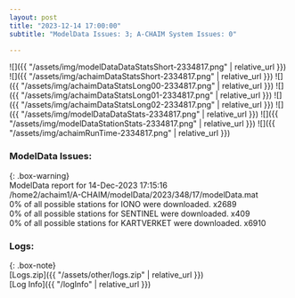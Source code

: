 ```yaml
---
layout: post
title: "2023-12-14 17:00:00"
subtitle: "ModelData Issues: 3; A-CHAIM System Issues: 0"

---
```


![]({{ "/assets/img/modelDataDataStatsShort-2334817.png" | relative_url }})
![]({{ "/assets/img/achaimDataStatsShort-2334817.png" | relative_url }})
![]({{ "/assets/img/achaimDataStatsLong00-2334817.png" | relative_url }})
![]({{ "/assets/img/achaimDataStatsLong01-2334817.png" | relative_url }})
![]({{ "/assets/img/achaimDataStatsLong02-2334817.png" | relative_url }})
![]({{ "/assets/img/modelDataDataStats-2334817.png" | relative_url }})
![]({{ "/assets/img/modelDataStationStats-2334817.png" | relative_url }})
![]({{ "/assets/img/achaimRunTime-2334817.png" | relative_url }})


### ModelData Issues:  
  
{: .box-warning}  
 ModelData report for 14-Dec-2023 17:15:16   
 /home2/achaim1/A-CHAIM/modelData/2023/348/17/modelData.mat   
 0% of all possible stations for IONO were downloaded. x2689   
 0% of all possible stations for SENTINEL were downloaded. x409   
 0% of all possible stations for KARTVERKET were downloaded. x6910   
  


### Logs:  
  
{: .box-note}  
[Logs.zip]({{ "/assets/other/logs.zip" | relative_url }})  
[Log Info]({{ "/logInfo" | relative_url }})  

